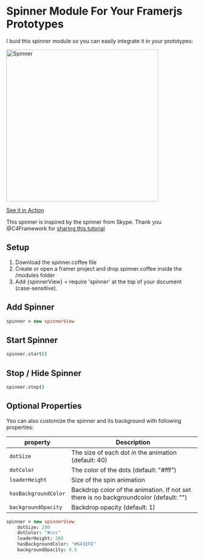 # Spinner Module For Your Framerjs Prototypes
I buid this spinner module so you can easily integrate it in your prototypes:

<img src="https://raw.githubusercontent.com/ServusJon/Spinner-for-FramerJS/master/spinner.gif" alt="Spinner" width="400">

[See it in Action](http://share.framerjs.com/v4lsjrty3u0m/)

This spinner is inspired by the spinner from Skype. Thank you @C4Framework for [sharing this tutorial](http://www.c4ios.com/tutorials/skype)

## Setup
1. Download the spinner.coffee file
2. Create or open a framer project and drop spinner.coffee inside the /modules folder
3. Add {spinnerView} = require 'spinner' at the top of your document (case-sensitive).

## Add Spinner
```coffeescript
spinner = new spinnerView
```

## Start Spinner
```coffeescript
spinner.start()
```

## Stop / Hide Spinner
```coffeescript
spinner.stop()
```

## Optional Properties
You can also customize the spinner and its background with following properties:

| property  | Description|
| ------------- | ------------- |
| `dotSize`  | The size of each dot in the animation (default: 40)  |
| `dotColor`  | The color of the dots (default: "#fff")  |
| `loaderHeight`  | Size of the spin animation  |
| `hasBackgroundColor`  | Backdrop color of the animation. If not set there is no backgroundcolor (default: "")  |
| `backgroundOpacity`  | Backdrop opacity  (default: 1)  |

```coffeescript
spinner = new spinnerView
	dotSize: 200
	dotColor: "#ccc"
	loaderHeight: 300
	hasBackgroundColor: "#641EFE"
	backgroundOpacity: 0.5
```